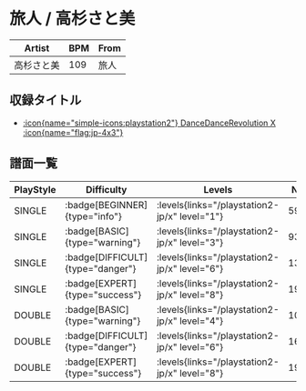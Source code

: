 # 旅人 / 高杉さと美

|Artist|BPM|From|
|------|---|----|
|高杉さと美|109|旅人|

## 収録タイトル

- [:icon{name="simple-icons:playstation2"} DanceDanceRevolution X :icon{name="flag:jp-4x3"}](/playstation2-jp/x)

## 譜面一覧

|PlayStyle|Difficulty|Levels|Notes|Movie|
|---------|----------|------|-----|-----|
|SINGLE| :badge[BEGINNER]{type="info"}| :levels{links="/playstation2-jp/x" level="1"}|59/0||
|SINGLE| :badge[BASIC]{type="warning"}| :levels{links="/playstation2-jp/x" level="3"}|93/2||
|SINGLE| :badge[DIFFICULT]{type="danger"}| :levels{links="/playstation2-jp/x" level="6"}|139/13||
|SINGLE| :badge[EXPERT]{type="success"}| :levels{links="/playstation2-jp/x" level="8"}|198/18||
|DOUBLE| :badge[BASIC]{type="warning"}| :levels{links="/playstation2-jp/x" level="4"}|102/0||
|DOUBLE| :badge[DIFFICULT]{type="danger"}| :levels{links="/playstation2-jp/x" level="6"}|167/6||
|DOUBLE| :badge[EXPERT]{type="success"}| :levels{links="/playstation2-jp/x" level="8"}|195/17||

